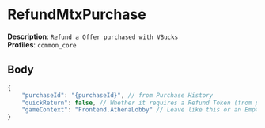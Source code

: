 # RefundMtxPurchase

**Description**: `Refund a Offer purchased with VBucks` \
**Profiles**: `common_core`

## Body

```js
{
    "purchaseId": "{purchaseId}", // from Purchase History
    "quickReturn": false, // Whether it requires a Refund Token (from profile)
    "gameContext": "Frontend.AthenaLobby" // Leave like this or an Empty String
}
```
